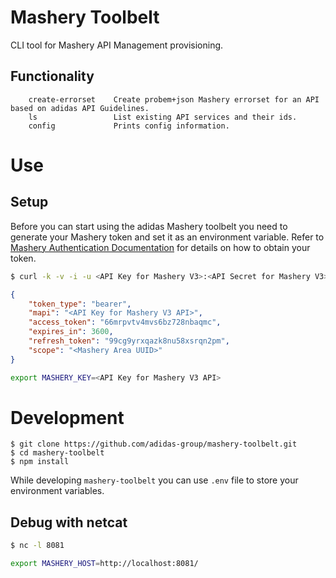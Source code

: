 # Mashery Toolbelt
CLI tool for Mashery API Management provisioning.

## Functionality

```
    create-errorset    Create probem+json Mashery errorset for an API based on adidas API Guidelines.
    ls                 List existing API services and their ids.
    config             Prints config information.
```

# Use
## Setup
Before you can start using the adidas Mashery toolbelt you need to generate your
Mashery token and set it as an environment variable. Refer to [Mashery Authentication Documentation](https://support.mashery.com/docs/read/mashery_api/30/Authentication) for 
details on how to obtain your token.


```bash
$ curl -k -v -i -u <API Key for Mashery V3>:<API Secret for Mashery V3> 'https://api.mashery.com/v3/token' -d 'grant_type=password&username=<Mashery User Id>&password=<Mashery Password>&scope=<Mashery Area UUID>'
```

```json
{
    "token_type": "bearer",
    "mapi": "<API Key for Mashery V3 API>",
    "access_token": "66mrpvtv4mvs6bz728nbaqmc",
    "expires_in": 3600,
    "refresh_token": "99cg9yrxqazk8nu58xsrqn2pm",
    "scope": "<Mashery Area UUID>"
}
```

```bash
export MASHERY_KEY=<API Key for Mashery V3 API>
```

# Development

```
$ git clone https://github.com/adidas-group/mashery-toolbelt.git
$ cd mashery-toolbelt
$ npm install
```

While developing `mashery-toolbelt` you can use `.env` file to store your 
environment variables.

## Debug with netcat

```bash
$ nc -l 8081
```

```bash
export MASHERY_HOST=http://localhost:8081/
```
